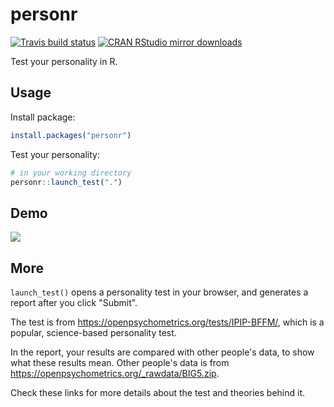 # personr

<!-- badges: start -->
[![Travis build status](https://travis-ci.com/flujoo/personr.svg?branch=master)](https://travis-ci.com/flujoo/personr) [![CRAN RStudio mirror downloads](https://cranlogs.r-pkg.org/badges/grand-total/personr?color=blue)](https://r-pkg.org/pkg/personr)
<!-- badges: end -->

Test your personality in R.


## Usage

Install package:

```r
install.packages("personr")
```

Test your personality:

```r
# in your working directory
personr::launch_test(".")
```


## Demo

![](demo.gif)


## More

`launch_test()` opens a personality test in your browser, and generates a report after you click "Submit".

The test is from <https://openpsychometrics.org/tests/IPIP-BFFM/>, which is a popular, science-based personality test.

In the report, your results are compared with other people's data, to show what these results mean. Other people's data is from <https://openpsychometrics.org/_rawdata/BIG5.zip>.

Check these links for more details about the test and theories behind it.
